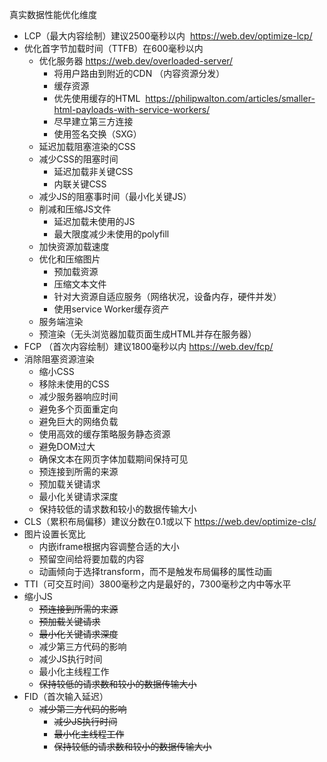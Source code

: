 真实数据性能优化维度
- LCP（最大内容绘制）建议2500毫秒以内  https://web.dev/optimize-lcp/
- 优化首字节加载时间（TTFB）在600毫秒以内 
	- 优化服务器 https://web.dev/overloaded-server/
		- 将用户路由到附近的CDN （内容资源分发） 
		- 缓存资源 
		- 优先使用缓存的HTML  https://philipwalton.com/articles/smaller-html-payloads-with-service-workers/
		- 尽早建立第三方连接 
		- 使用签名交换（SXG） 
	- 延迟加载阻塞渲染的CSS 
	- 减少CSS的阻塞时间 
		- 延迟加载非关键CSS 
		- 内联关键CSS 
	- 减少JS的阻塞事时间（最小化关键JS） 
	- 削减和压缩JS文件 
		- 延迟加载未使用的JS 
		- 最大限度减少未使用的polyfill 
	- 加快资源加载速度 
	- 优化和压缩图片 
		- 预加载资源 
		- 压缩文本文件 
		- 针对大资源自适应服务（网络状况，设备内存，硬件并发） 
		- 使用service Worker缓存资产 
	- 服务端渲染 
	- 预渲染（无头浏览器加载页面生成HTML并存在服务器） 
- FCP （首次内容绘制）建议1800毫秒以内 https://web.dev/fcp/
- 消除阻塞资源渲染 
	- 缩小CSS 
	- 移除未使用的CSS 
	- 减少服务器响应时间 
	- 避免多个页面重定向 
	- 避免巨大的网络负载 
	- 使用高效的缓存策略服务静态资源 
	- 避免DOM过大 
	- 确保文本在网页字体加载期间保持可见 
	- 预连接到所需的来源
	- 预加载关键请求
	- 最小化关键请求深度
	- 保持较低的请求数和较小的数据传输大小
- CLS（累积布局偏移）建议分数在0.1或以下 https://web.dev/optimize-cls/
- 图片设置长宽比 
	- 内嵌iframe根据内容调整合适的大小 
	- 预留空间给将要加载的内容 
	- 动画倾向于选择transform，而不是触发布局偏移的属性动画 
- TTI（可交互时间）3800毫秒之内是最好的，7300毫秒之内中等水平 
- 缩小JS 
	- ~~预连接到所需的来源~~
	- ~~预加载关键请求~~
	- ~~最小化关键请求深度~~
	- 减少第三方代码的影响
	- 减少JS执行时间
	- 最小化主线程工作
	- ~~保持较低的请求数和较小的数据传输大小~~
- FID（首次输入延迟） 
  - ~~减少第三方代码的影响~~
	- ~~减少JS执行时间~~
	- ~~最小化主线程工作~~
	- ~~保持较低的请求数和较小的数据传输大小~~

